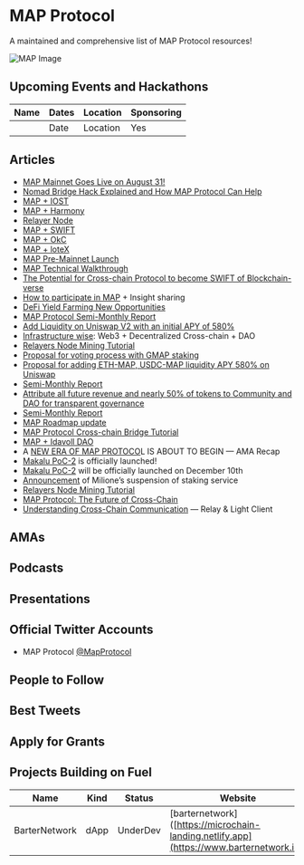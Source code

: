 # MAP Protocol
A maintained and comprehensive list of MAP Protocol resources!

![MAP Image](https://user-images.githubusercontent.com/9806174/181594451-aa0bae5f-6794-4563-a3e9-d0c581366da5.jpg "Title")


## Upcoming Events and Hackathons
| Name | Dates | Location | Sponsoring |
|---|---|---|---|
|   | Date | Location | Yes |

## Articles



+ [MAP Mainnet Goes Live on August 31!](https://medium.com/marcopolo-protocol/map-mainnet-goes-live-on-august-31-4d3b044fcd8c)
+ [Nomad Bridge Hack Explained and How MAP Protocol Can Help](https://medium.com/marcopolo-protocol/nomad-bridge-hack-explained-and-how-map-protocol-can-help-975ebdc08b82)
+ [MAP + IOST](https://medium.com/marcopolo-protocol/map-protocol-partners-with-iost-to-provide-omnichain-infrastructure-for-dapp-development-32e19b0d80b8)
+ [MAP + Harmony](https://medium.com/marcopolo-protocol/harmony-and-map-protocol-announce-strategic-cross-chain-partnership-connecting-harmony-with-all-76e605caf234)
+ [Relayer Node](https://mapprotocolofficial.medium.com/relayer-node-token-withdrawal-process-574507dda916) 
+ [MAP + SWIFT](https://medium.com/marcopolo-protocol/map-protocol-partners-with-swft-blockchain-to-provide-omnichain-infrastructure-support-d2a9fa5a9258)
+ [MAP + OkC](https://medium.com/marcopolo-protocol/map-protocol-partners-with-okc-to-provide-omnichain-infrastructure-for-dapp-development-437e8c86c26b)
+ [MAP + loteX](https://medium.com/marcopolo-protocol/map-protocol-partners-with-iotex-to-provide-omni-chain-infrastructure-for-dapp-development-6b5e7a6e4dcd)
+ [MAP Pre-Mainnet Launch](https://medium.com/marcopolo-protocol/makalu-poc-3-map-protocols-pre-mainnet-launching-soon-omnichain-is-coming-a5ea85feff7f)
+ [MAP Technical Walkthrough](https://medium.com/marcopolo-protocol/the-ultimate-walkthrough-of-map-protocols-technical-framework-and-the-reveal-of-barter-swap-in-fafe715f8ce1)
+ [The Potential for Cross-chain Protocol to become SWIFT of Blockchain-verse](https://mapprotocolofficial.medium.com/the-potential-for-cross-chain-protocol-to-become-swift-of-blockchain-verse-ee594ba5b05)
+ [How to participate in MAP](https://mapprotocolofficial.medium.com/map-protocol-how-to-participate-in-map-protocol-and-share-the-future-of-map-protocol-ama-recap-edefa1de0c5b) + Insight sharing
+ [DeFi Yield Farming New Opportunities](https://medium.com/marcopolo-protocol/defi-yield-farming-new-opportunities-hiveswap-liquidity-pools-with-an-initial-apr-of-580-210b80bb9417)
+ [MAP Protocol Semi-Monthly Report](https://medium.com/marcopolo-protocol/map-protocol-semi-monthly-report-84-jan-16th-jan-31st-8c798ddaeb4d)
+ [Add Liquidity on Uniswap V2 with an initial APY of 580%](https://medium.com/marcopolo-protocol/how-to-add-liquidity-on-uniswap-v2-with-an-initial-apy-of-580-on-eth-map-and-usdc-map-pools-a-2d1c7c58fc2c)
+ [Infrastructure wise](https://medium.com/marcopolo-protocol/infrastructure-wise-web3-decentralized-cross-chain-dao-the-next-multi-billion-decentralized-fde8dd17ac19): Web3 + Decentralized Cross-chain + DAO
+ [Relayers Node Mining Tutorial](https://mapprotocolofficial.medium.com/relayers-node-mining-tutorial-806a38205610)
+ [Proposal for voting process with GMAP staking](https://mapprotocolofficial.medium.com/proposal-for-voting-process-with-gmap-staking-5233d1a4b0bd)
+ [Proposal for adding ETH-MAP, USDC-MAP liquidity APY 580% on Uniswap](https://medium.com/marcopolo-protocol/proposal-for-adding-eth-map-usdc-map-liquidity-apy-580-on-uniswap-be44a4dd65c9)
+ [Semi-Monthly Report](https://medium.com/marcopolo-protocol/map-protocol-semi-monthly-report-83-jan-1st-jan-15th-e62ec2472a3a)
+ [Attribute all future revenue and nearly 50% of tokens to Community and DAO for transparent governance](https://medium.com/marcopolo-protocol/cross-chain-project-map-protocol-determined-to-attribute-all-future-revenue-and-nearly-50-of-79ef8092dd7a)
+ [Semi-Monthly Report](https://medium.com/marcopolo-protocol/map-protocol-semi-monthly-report-82-dec-16th-dec-31st-774245820ef1)
+ [MAP Roadmap update](https://mapprotocolofficial.medium.com/roadmap-update-announcement-of-map-protocol-53082fc881a4)
+ [MAP Protocol Cross-chain Bridge Tutorial](https://medium.com/marcopolo-protocol/map-protocol-cross-chain-bridge-tutorial-d3527952aac5)
+ [MAP + Idavoll DAO](https://mapprotocolofficial.medium.com/map-protocol-partners-with-idavoll-dao-df2350674a21)
+ A [NEW ERA OF MAP PROTOCO](https://medium.com/marcopolo-protocol/map-protocol-a-new-era-of-map-protocol-is-about-to-begin-ama-recap-ff2facade135)L IS ABOUT TO BEGIN — AMA Recap
+ [Makalu PoC-2](https://medium.com/marcopolo-protocol/map-protocol-makalu-poc-2-is-officially-launched-4750cb9b408d) is officially launched!
+ [Makalu PoC-2](https://medium.com/marcopolo-protocol/map-protocol-makalu-poc-2-will-be-officially-launched-on-december-10th-c9a0f325f075) will be officially launched on December 10th
+ [Announcement](https://mapprotocolofficial.medium.com/announcement-of-miliones-suspension-of-staking-service-from-november-2021-onwards-24d445e61286) of Milione’s suspension of staking service
+ [Relayers Node Mining Tutorial](https://medium.com/marcopolo-protocol/map-protocol-relayers-node-mining-tutorial-5162615c0d0e)
+ [MAP Protocol: The Future of Cross-Chain](https://mapprotocolofficial.medium.com/map-protocol-the-future-of-cross-chain-by-jay-marketing-director-ama-recap-aae68f73d6a6)
+ [Understanding Cross-Chain Communication](https://mapprotocolofficial.medium.com/map-protocol-understanding-cross-chain-communication-relay-light-client-bbed35e3701c) — Relay & Light Client

## AMAs

## Podcasts

## Presentations

## Official Twitter Accounts
- MAP Protocol [@MapProtocol](https://twitter.com/MapProtocol)

## People to Follow


## Best Tweets


## Apply for Grants


## Projects Building on Fuel

| Name | Kind | Status |  Website  | Twitter |  Github |
|---|---|---|---|---|---|
|  BarterNetwork | dApp | UnderDev | [barternetwork]([https://microchain-landing.netlify.app](https://www.barternetwork.io/)  |  [twitter](https://twitter.com/BarterNetworkio) | [github](https://github.com/barternetwork)  |
